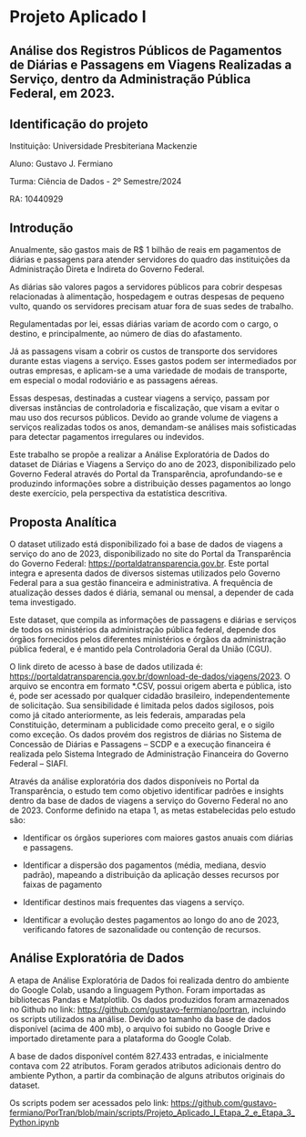 # Projeto Aplicado I
## Análise dos Registros Públicos de Pagamentos de Diárias e Passagens em Viagens Realizadas a Serviço, dentro da Administração Pública Federal, em 2023.

## Identificação do projeto
Instituição: Universidade Presbiteriana Mackenzie

Aluno: Gustavo J. Fermiano 

Turma: Ciência de Dados - 2º Semestre/2024

RA: 10440929

## Introdução
Anualmente, são gastos mais de R$ 1 bilhão de reais em pagamentos de diárias e passagens para atender servidores do quadro das instituições da Administração Direta e Indireta do Governo Federal. 

As diárias são valores pagos a servidores públicos para cobrir despesas relacionadas à alimentação, hospedagem e outras despesas de pequeno vulto, quando os servidores precisam atuar fora de suas sedes de trabalho. 

Regulamentadas por lei, essas diárias variam de acordo com o cargo, o destino, e principalmente, ao número de dias do afastamento. 

Já as passagens visam a cobrir os custos de transporte dos servidores durante estas viagens a serviço. Esses gastos podem ser intermediados por outras empresas, e aplicam-se a uma variedade de modais de transporte, em especial o modal rodoviário e as passagens aéreas. 

Essas despesas, destinadas a custear viagens a serviço, passam por diversas instâncias de controladoria e fiscalização, que visam a evitar o mau uso dos recursos públicos. Devido ao grande volume de viagens a serviços realizadas todos os anos, demandam-se análises mais sofisticadas para detectar pagamentos irregulares ou indevidos.

Este trabalho se propõe a realizar a Análise Exploratória de Dados do dataset de Diárias e Viagens a Serviço do ano de 2023, disponibilizado pelo Governo Federal através do Portal da Transparência, aprofundando-se e produzindo informações sobre a distribuição desses pagamentos ao longo deste exercício, pela perspectiva da estatística descritiva. 

## Proposta Analítica

O dataset utilizado está disponibilizado foi a base de dados de viagens a serviço do ano de 2023, disponibilizado no site do Portal da Transparência do Governo Federal: https://portaldatransparencia.gov.br. Este portal integra e apresenta dados de diversos sistemas utilizados pelo Governo Federal para a sua gestão financeira e administrativa. A frequência de atualização desses dados é diária, semanal ou mensal, a depender de cada tema investigado.

Este dataset, que compila as informações de passagens e diárias e serviços de todos os ministérios da administração pública federal, depende dos órgãos fornecidos pelos diferentes ministérios e órgãos da administração pública federal, e é mantido pela Controladoria Geral da União (CGU).

O link direto de acesso à base de dados utilizada é: https://portaldatransparencia.gov.br/download-de-dados/viagens/2023. O arquivo se encontra em formato *.CSV, possui origem aberta e pública, isto é, pode ser acessado por qualquer cidadão brasileiro, independentemente de solicitação. Sua sensibilidade é limitada pelos dados sigilosos, pois como já citado anteriormente, as leis federais, amparadas pela Constituição, determinam a publicidade como preceito geral, e o sigilo como exceção. Os dados provém dos registros de diárias no Sistema de Concessão de Diárias e Passagens – SCDP e a execução financeira é realizada pelo Sistema Integrado de Administração Financeira do Governo Federal – SIAFI.

Através da análise exploratória dos dados disponíveis no Portal da Transparência, o estudo tem como objetivo identificar padrões e insights dentro da base de dados de viagens a serviço do Governo Federal no ano de 2023. Conforme definido na etapa 1, as metas estabelecidas pelo estudo são: 

- Identificar os órgãos superiores com maiores gastos anuais com diárias e passagens. 	

- Identificar a dispersão dos pagamentos (média, mediana, desvio padrão), mapeando a distribuição da aplicação desses recursos por faixas de pagamento

- Identificar destinos mais frequentes das viagens a serviço.

- Identificar a evolução destes pagamentos ao longo do ano de 2023, verificando fatores de sazonalidade ou contenção de recursos.

## Análise Exploratória de Dados

A etapa de Análise Exploratória de Dados foi realizada dentro do ambiente do Google Colab, usando a linguagem Python. Foram importadas as bibliotecas Pandas e Matplotlib. Os dados produzidos foram armazenados no Github no link: https://github.com/gustavo-fermiano/portran, incluindo os scripts utilizados na análise. Devido ao tamanho da base de dados disponível (acima de 400 mb), o arquivo foi subido no Google Drive e importado diretamente para a plataforma do Google Colab.

A base de dados disponível contém 827.433 entradas, e inicialmente contava com 22 atributos. Foram gerados atributos adicionais dentro do ambiente Python, a partir da combinação de alguns atributos originais do dataset.

Os scripts podem ser acessados pelo link: https://github.com/gustavo-fermiano/PorTran/blob/main/scripts/Projeto_Aplicado_I_Etapa_2_e_Etapa_3_Python.ipynb
